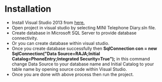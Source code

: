 <h1>Installation</h1>

<ul>

<li>Install Visual Studio 2013 from <a href="https://www.visualstudio.com/downloads/">here.</a></li>

<li>Open project in visual studio by selecting MINI Telephone Diary.sln file.</li>

<li>Create database in Microsoft SQL Server to provide database connectivity.</li>

<li>Or you can create database within visual studio.</li>

<li>Once you create database successfully then <b>SqlConnection con = new SqlConnection("Data Source=RAJA;Initial Catalog=PhoneEntry;Integrated Security=True");</b> in this command change Data Source to your database name and Initial Catalog to your table name by opening source code within Visual Studio.</li>

<li>Once you are done with above process then run the project.</li>

</ul>
